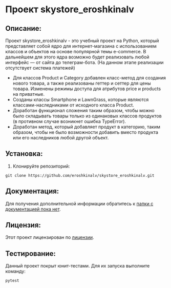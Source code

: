 # Проект skystore_eroshkinalv

## Описание:

Проект skystore_eroshkinalv - это учебный проект на Python, который представляет собой ядро для интернет-магазина c использованием классов и объектов на основе популярной темы e-commerce. 
В дальнейшем для этого ядра возможно будет реализовать любой интерфейс — от сайта до телеграм-бота.
(На данном этапе реализации отсутствует система платежей)

- Для классов Product и Category добавлен класс-метод для создания нового товара, а также реализованы геттер и сеттер для цены товара. Изменены режимы доступа для атрибутов price и products на приватные.
- Созданы классы Smartphone и LawnGrass, которые являются классами-наследниками от исходного класса Product.
- Доработан функционал сложения таким образом, чтобы можно было складывать товары только из одинаковых классов продуктов (в противном случае возникнет ошибка TypeError).
- Доработан метод, который добавляет продукт в категорию, таким образом, чтобы не было возможности добавить вместо продукта или его наследников любой другой объект.

## Установка:

1. Клонируйте репозиторий:
```
git clone https://github.com/eroshkinalv/skystore_eroshkinalv.git
```

## Документация:

Для получения дополнительной информации обратитесь к [папки с документацией пока нет](README.md).

## Лицензия:

Этот проект лицензирован по [лицензии](LICENSE.txt).

## Тестирование:

Данный проект покрыт юнит-тестами. Для их запуска выполните команду:
```
pytest
```
